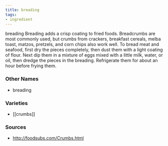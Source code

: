 ```yaml
---
title: breading
tags:
- ingredient
---
```

breading Breading adds a crisp coating to fried foods. Breadcrumbs are most commonly used, but crumbs from crackers, breakfast cereals, melba toast, matzos, pretzels, and corn chips also work well. To bread meat and seafood, first dry the pieces completely, then dust them with a light coating of flour. Next dip them in a mixture of eggs mixed with a little milk, water, or oil, then dredge the pieces in the breading. Refrigerate them for about an hour before frying them.

### Other Names

* breading

### Varieties

* [[crumbs]]

### Sources
* http://foodsubs.com/Crumbs.html
